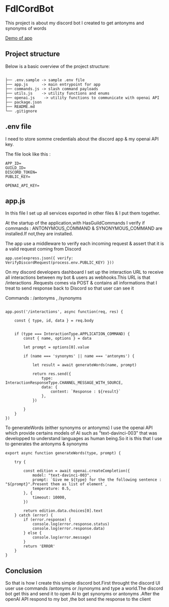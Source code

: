 # FdlCordBot

This project is about my discord bot I created to get antonyms and synonyms of words

[Demo of app](https://www.google.com/)


## Project structure
Below is a basic overview of the project structure:

```

├── .env.sample -> sample .env file
├── app.js      -> main entrypoint for app
├── commands.js -> slash command payloads 
├── utils.js    -> utility functions and enums
├── openai.js    -> utility functions to communicate with openai API
├── package.json
├── README.md
└── .gitignore
```

## .env file

I need to store somme credentials about the discord app & my openai API key.

The file look like this : 

```
APP_ID=
GUILD_ID=
DISCORD_TOKEN=
PUBLIC_KEY=

OPENAI_API_KEY=

```

## app.js

In this file I set up all services exported in other files & I put them together.

At the startup of the application,with HasGuildCommands I verify if commands : ANTONYMOUS_COMMAND & SYNONYMOUS_COMMAND are installed.If not,they are installed.

The app use a middleware to verify each incoming request & assert that it is a valid request coming from Discord

```
app.use(express.json({ verify: VerifyDiscordRequest(process.env.PUBLIC_KEY) }))

```

On my discord developers dashboard I set up the interaction URL to receive all interactions between my bot & users as webhooks.This URL is that 
/interactions .Requests comes via POST & contains all informations that I treat to send response back to Discord so that user can see it

Commands : /antonyms , /synonyms 

```

app.post('/interactions', async function(req, res) {

    const { type, id, data } = req.body


    if (type === InteractionType.APPLICATION_COMMAND) {
        const { name, options } = data

        let prompt = options[0].value

        if (name === 'synonyms' || name === 'antonyms') {

            let result = await generateWords(name, prompt)

            return res.send({
                type: InteractionResponseType.CHANNEL_MESSAGE_WITH_SOURCE,
                data: {
                    content: `Response : ${result}`
                },
            })

        }
    }
})

```

To generateWords (either synonyms or antonyms) I use the openai API which provide certains models of AI such as "text-davinci-003" that was developped to understand languages as human being.So it is this that I use to generates the antonyms & synonyms

```
export async function generateWords(type, prompt) {

    try {

        const edition = await openai.createCompletion({
            model: "text-davinci-003",
            prompt: `Give me ${type} for the the following sentence : "${prompt}".Present them as list of element`,
            temperature: 0.5,
        }, {
            timeout: 10000,
        })

        return edition.data.choices[0].text
    } catch (error) {
        if (error.response) {
            console.log(error.response.status)
            console.log(error.response.data)
        } else {
            console.log(error.message)
        }
        return 'ERROR'
    }
}

```

## Conclusion

So that is how I create this simple discord bot.First throught the discord UI user use commands /antonyms or /synonyms and type a world.The discord bot get this and send it to open AI to get synonyms or antonyms .After the openAI API respond to my bot ,the bot send the response to the client